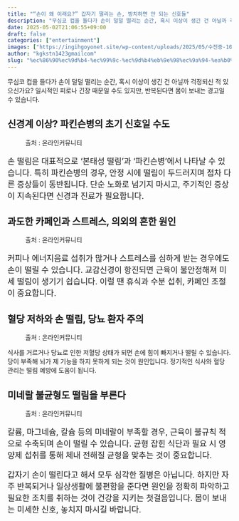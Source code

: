 ```yaml
---
title: "“손이 왜 이래요?” 갑자기 떨리는 손, 방치하면 안 되는 신호들"
description: "무심코 컵을 들다가 손이 덜덜 떨리는 순간, 혹시 이상이 생긴 건 아닐까 걱정되신 적 있으신가요? 일시적인 피로나 긴장 때문일 수도 있지만, 반복된다면 몸이 보내는 경고일 수 있습니다."
date: 2025-05-02T21:06:55+09:00
draft: false
categories: ["entertainment"]
images: ["https://ingihgoyonet.site/wp-content/uploads/2025/05/수전증-1024x683.jpg", "https://ingihgoyonet.site/wp-content/uploads/2025/05/커피카페인-1024x910.jpg", "https://ingihgoyonet.site/wp-content/uploads/2025/05/혈당저하-1024x576.jpg", "https://ingihgoyonet.site/wp-content/uploads/2025/05/영양제-1024x683.jpg"]
author: "kgkstn1423gmailcom"
slug: "%ec%86%90%ec%9d%b4-%ec%99%9c-%ec%9d%b4%eb%9e%98%ec%9a%94-%ea%b0%91%ec%9e%90%ea%b8%b0-%eb%96%a8%eb%a6%ac%eb%8a%94-%ec%86%90-%eb%b0%a9%ec%b9%98%ed%95%98%eb%a9%b4-%ec%95%88-%eb%90%98"
---
```


<p>무심코 컵을 들다가 손이 덜덜 떨리는 순간, 혹시 이상이 생긴 건 아닐까 걱정되신 적 있으신가요? 일시적인 피로나 긴장 때문일 수도 있지만, 반복된다면 몸이 보내는 경고일 수 있습니다.</p> <h2 >신경계 이상? 파킨슨병의 초기 신호일 수도</h2> <figure ><img src="https://ingihgoyonet.site/wp-content/uploads/2025/05/수전증-1024x683.jpg" alt="" style="aspect-ratio:16/9;object-fit:cover"/><figcaption >출처 : 온라인커뮤니티</figcaption></figure> <p style="font-size:18px">손 떨림은 대표적으로 ‘본태성 떨림’과 ‘파킨슨병’에서 나타날 수 있습니다. 특히 파킨슨병의 경우, 안정 시에 떨림이 두드러지며 점차 다른 증상들이 동반됩니다. 단순 노화로 넘기지 마시고, 주기적인 증상이 지속된다면 신경과 진료가 필요합니다.</p> <h2 >과도한 카페인과 스트레스, 의외의 흔한 원인</h2> <figure ><img src="https://ingihgoyonet.site/wp-content/uploads/2025/05/커피카페인-1024x910.jpg" alt="" style="aspect-ratio:16/9;object-fit:cover"/><figcaption >출처 : 온라인커뮤니티</figcaption></figure> <p style="font-size:18px">커피나 에너지음료 섭취가 많거나 스트레스를 심하게 받는 경우에도 손이 떨릴 수 있습니다. 교감신경이 항진되면 근육이 불안정해져 미세 떨림이 생기기 쉽습니다. 이럴 땐 휴식과 수분 섭취, 카페인 조절이 중요합니다.</p> <h2 >혈당 저하와 손 떨림, 당뇨 환자 주의</h2> <figure ><img src="https://ingihgoyonet.site/wp-content/uploads/2025/05/혈당저하-1024x576.jpg" alt="" style="aspect-ratio:16/9;object-fit:cover"/><figcaption >출처 : 온라인커뮤니티</figcaption></figure> <p>식사를 거르거나 당뇨로 인한 저혈당 상태가 되면 손에 힘이 빠지거나 떨릴 수 있습니다. 당이 부족해 뇌가 제 기능을 하지 못하게 되는 것이 원인입니다. 정기적인 식사와 혈당 관리는 떨림 예방에 도움이 됩니다.</p> <h2 >미네랄 불균형도 떨림을 부른다</h2> <figure ><img src="https://ingihgoyonet.site/wp-content/uploads/2025/05/영양제-1024x683.jpg" alt="" style="aspect-ratio:16/9;object-fit:cover"/><figcaption >출처 : 온라인커뮤니티</figcaption></figure> <p style="font-size:18px">칼륨, 마그네슘, 칼슘 등의 미네랄이 부족할 경우, 근육이 불규칙 적으로 수축되며 손이 떨릴 수 있습니다. 균형 잡힌 식단과 필요 시 영양제 섭취를 통해 체내 전해질 균형을 맞추는 것이 중요합니다.</p> <p style="font-size:18px">갑자기 손이 떨린다고 해서 모두 심각한 질병은 아닙니다. 하지만 자주 반복되거나 일상생활에 불편함을 준다면 원인을 정확히 파악하고 필요한 조치를 취하는 것이 건강을 지키는 첫걸음입니다. 몸이 보내는 미세한 신호, 놓치지 마시길 바랍니다.</p>